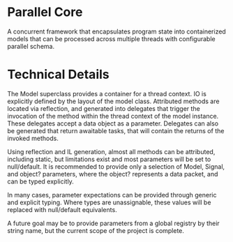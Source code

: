 # Parallel Core

A concurrent framework that encapsulates program state into containerized models that can be processed across multiple threads with configurable parallel schema.

# Technical Details

The Model superclass provides a container for a thread context. IO is explicitly defined by the layout of the model class. Attributed methods are located via reflection, and generated into delegates that trigger the invocation of the method within the thread context of the model instance. These delegates accept a data object as a parameter. Delegates can also be generated that return awaitable tasks, that will contain the returns of the invoked methods.

Using reflection and IL generation, almost all methods can be attributed, including static, but limitations exist and most parameters will be set to null/default. It is recommended to provide only a selection of Model, Signal, and object? parameters, where the object? represents a data packet, and can be typed explicitly.

In many cases, parameter expectations can be provided through generic and explicit typing. Where types are unassignable, these values will be replaced with null/default equivalents.

A future goal may be to provide parameters from a global registry by their string name, but the current scope of the project is complete.

